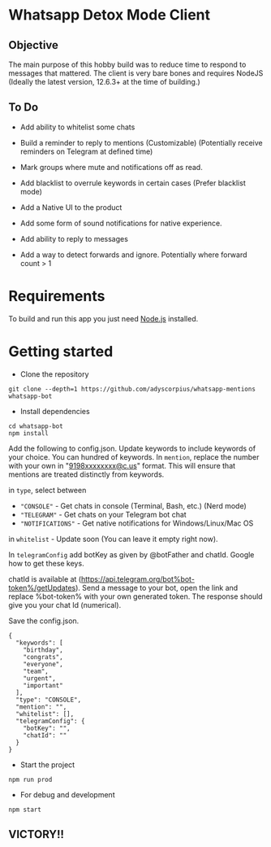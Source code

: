 # Whatsapp Detox Mode Client

## Objective

The main purpose of this hobby build was to reduce time to respond to messages that mattered. The client is very bare bones and requires NodeJS (Ideally the latest version, 12.6.3+ at the time of building.)

## To Do

- Add ability to whitelist some chats
- Build a reminder to reply to mentions (Customizable) (Potentially receive reminders on Telegram at defined time)
- Mark groups where mute and notifications off as read.
- Add blacklist to overrule keywords in certain cases (Prefer blacklist mode)
- Add a Native UI to the product
- Add some form of sound notifications for native experience.
- Add ability to reply to messages

- Add a way to detect forwards and ignore. Potentially where forward count > 1

# Requirements

To build and run this app you just need [Node.js](https://nodejs.org/en/) installed.

# Getting started

- Clone the repository

```
git clone --depth=1 https://github.com/adyscorpius/whatsapp-mentions whatsapp-bot
```

- Install dependencies

```
cd whatsapp-bot
npm install
```

Add the following to config.json. Update keywords to include keywords of your choice. You can hundred of keywords.
In `mention`, replace the number with your own in "9198xxxxxxxx@c.us" format. This will ensure that mentions are treated distinctly from keywords.

in `type`, select between

- `"CONSOLE"` - Get chats in console (Terminal, Bash, etc.) (Nerd mode)
- `"TELEGRAM"` - Get chats on your Telegram bot chat
- `"NOTIFICATIONS"` - Get native notifications for Windows/Linux/Mac OS

in `whitelist` - Update soon (You can leave it empty right now).

In `telegramConfig` add botKey as given by @botFather and chatId. Google how to get these keys.

chatId is available at (https://api.telegram.org/bot%bot-token%/getUpdates). Send a message to your bot, open the link and replace %bot-token% with your own generated token. The response should give you your chat Id (numerical).

Save the config.json.

```
{
  "keywords": [
    "birthday",
    "congrats",
    "everyone",
    "team",
    "urgent",
    "important"
  ],
  "type": "CONSOLE",
  "mention": "",
  "whitelist": [],
  "telegramConfig": {
    "botKey": "",
    "chatId": ""
  }
}

```

- Start the project

```
npm run prod
```

- For debug and development

```
npm start
```

## VICTORY!!
